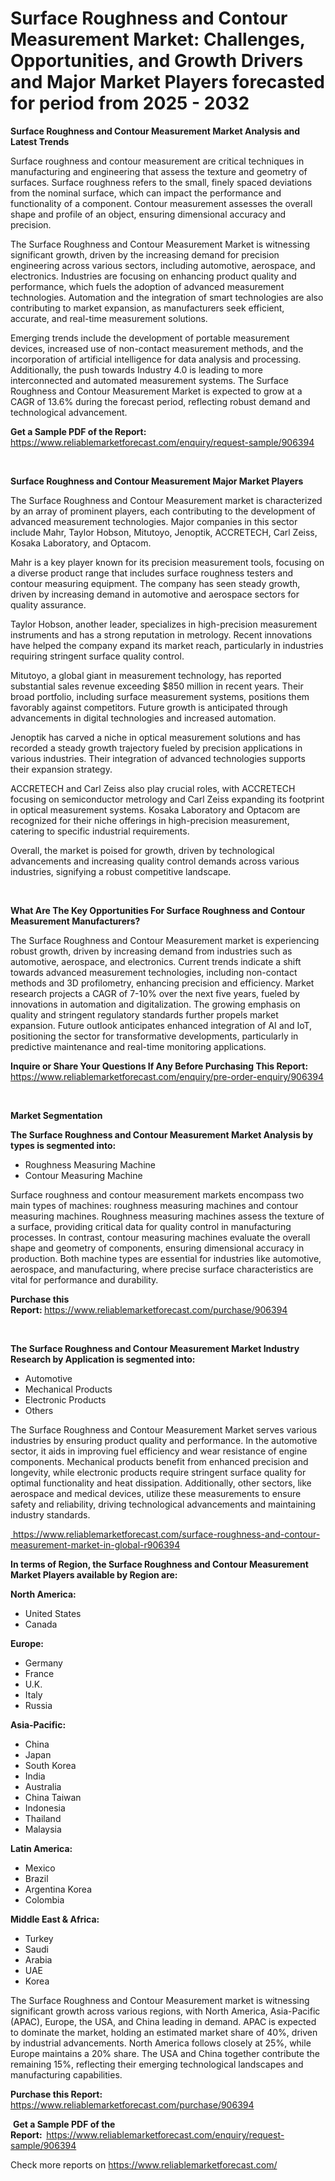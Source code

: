 <p><h1>Surface Roughness and Contour Measurement Market: Challenges, Opportunities, and Growth Drivers and Major Market Players forecasted for period from 2025 - 2032</h1></p><p><strong>Surface Roughness and Contour Measurement Market Analysis and Latest Trends</strong></p>
<p><p>Surface roughness and contour measurement are critical techniques in manufacturing and engineering that assess the texture and geometry of surfaces. Surface roughness refers to the small, finely spaced deviations from the nominal surface, which can impact the performance and functionality of a component. Contour measurement assesses the overall shape and profile of an object, ensuring dimensional accuracy and precision.</p><p>The Surface Roughness and Contour Measurement Market is witnessing significant growth, driven by the increasing demand for precision engineering across various sectors, including automotive, aerospace, and electronics. Industries are focusing on enhancing product quality and performance, which fuels the adoption of advanced measurement technologies. Automation and the integration of smart technologies are also contributing to market expansion, as manufacturers seek efficient, accurate, and real-time measurement solutions.</p><p>Emerging trends include the development of portable measurement devices, increased use of non-contact measurement methods, and the incorporation of artificial intelligence for data analysis and processing. Additionally, the push towards Industry 4.0 is leading to more interconnected and automated measurement systems. The Surface Roughness and Contour Measurement Market is expected to grow at a CAGR of 13.6% during the forecast period, reflecting robust demand and technological advancement.</p></p>
<p><strong>Get a Sample PDF of the Report:&nbsp;</strong> <a href="https://www.reliablemarketforecast.com/enquiry/request-sample/906394?utm_campaign=2949&utm_medium=2&utm_source=Github&utm_content=ia&utm_term=21032025&utm_id=surface-roughness-and-contour-measurement">https://www.reliablemarketforecast.com/enquiry/request-sample/906394</a></p>
<p>&nbsp;</p>
<p><strong>Surface Roughness and Contour Measurement Major Market Players</strong></p>
<p><p>The Surface Roughness and Contour Measurement market is characterized by an array of prominent players, each contributing to the development of advanced measurement technologies. Major companies in this sector include Mahr, Taylor Hobson, Mitutoyo, Jenoptik, ACCRETECH, Carl Zeiss, Kosaka Laboratory, and Optacom.</p><p>Mahr is a key player known for its precision measurement tools, focusing on a diverse product range that includes surface roughness testers and contour measuring equipment. The company has seen steady growth, driven by increasing demand in automotive and aerospace sectors for quality assurance.</p><p>Taylor Hobson, another leader, specializes in high-precision measurement instruments and has a strong reputation in metrology. Recent innovations have helped the company expand its market reach, particularly in industries requiring stringent surface quality control.</p><p>Mitutoyo, a global giant in measurement technology, has reported substantial sales revenue exceeding $850 million in recent years. Their broad portfolio, including surface measurement systems, positions them favorably against competitors. Future growth is anticipated through advancements in digital technologies and increased automation.</p><p>Jenoptik has carved a niche in optical measurement solutions and has recorded a steady growth trajectory fueled by precision applications in various industries. Their integration of advanced technologies supports their expansion strategy.</p><p>ACCRETECH and Carl Zeiss also play crucial roles, with ACCRETECH focusing on semiconductor metrology and Carl Zeiss expanding its footprint in optical measurement systems. Kosaka Laboratory and Optacom are recognized for their niche offerings in high-precision measurement, catering to specific industrial requirements.</p><p>Overall, the market is poised for growth, driven by technological advancements and increasing quality control demands across various industries, signifying a robust competitive landscape.</p></p>
<p>&nbsp;</p>
<p><strong>What Are The Key Opportunities For Surface Roughness and Contour Measurement Manufacturers?</strong></p>
<p><p>The Surface Roughness and Contour Measurement market is experiencing robust growth, driven by increasing demand from industries such as automotive, aerospace, and electronics. Current trends indicate a shift towards advanced measurement technologies, including non-contact methods and 3D profilometry, enhancing precision and efficiency. Market research projects a CAGR of 7-10% over the next five years, fueled by innovations in automation and digitalization. The growing emphasis on quality and stringent regulatory standards further propels market expansion. Future outlook anticipates enhanced integration of AI and IoT, positioning the sector for transformative developments, particularly in predictive maintenance and real-time monitoring applications.</p></p>
<p><strong>Inquire or Share Your Questions If Any Before Purchasing This Report:</strong> <a href="https://www.reliablemarketforecast.com/enquiry/pre-order-enquiry/906394?utm_campaign=2949&utm_medium=2&utm_source=Github&utm_content=ia&utm_term=21032025&utm_id=surface-roughness-and-contour-measurement">https://www.reliablemarketforecast.com/enquiry/pre-order-enquiry/906394</a></p>
<p>&nbsp;</p>
<p><strong>Market Segmentation</strong></p>
<p><strong>The Surface Roughness and Contour Measurement Market Analysis by types is segmented into:</strong></p>
<p><ul><li>Roughness Measuring Machine</li><li>Contour Measuring Machine</li></ul></p>
<p><p>Surface roughness and contour measurement markets encompass two main types of machines: roughness measuring machines and contour measuring machines. Roughness measuring machines assess the texture of a surface, providing critical data for quality control in manufacturing processes. In contrast, contour measuring machines evaluate the overall shape and geometry of components, ensuring dimensional accuracy in production. Both machine types are essential for industries like automotive, aerospace, and manufacturing, where precise surface characteristics are vital for performance and durability.</p></p>
<p><strong>Purchase this Report:&nbsp;</strong><a href="https://www.reliablemarketforecast.com/purchase/906394?utm_campaign=2949&utm_medium=2&utm_source=Github&utm_content=ia&utm_term=21032025&utm_id=surface-roughness-and-contour-measurement">https://www.reliablemarketforecast.com/purchase/906394</a></p>
<p>&nbsp;</p>
<p><strong>The Surface Roughness and Contour Measurement Market Industry Research by Application is segmented into:</strong></p>
<p><ul><li>Automotive</li><li>Mechanical Products</li><li>Electronic Products</li><li>Others</li></ul></p>
<p><p>The Surface Roughness and Contour Measurement Market serves various industries by ensuring product quality and performance. In the automotive sector, it aids in improving fuel efficiency and wear resistance of engine components. Mechanical products benefit from enhanced precision and longevity, while electronic products require stringent surface quality for optimal functionality and heat dissipation. Additionally, other sectors, like aerospace and medical devices, utilize these measurements to ensure safety and reliability, driving technological advancements and maintaining industry standards.</p></p>
<p><a href="https://www.reliablemarketforecast.com/surface-roughness-and-contour-measurement-market-in-global-r906394?utm_campaign=2949&utm_medium=2&utm_source=Github&utm_content=ia&utm_term=21032025&utm_id=surface-roughness-and-contour-measurement">&nbsp;https://www.reliablemarketforecast.com/surface-roughness-and-contour-measurement-market-in-global-r906394</a></p>
<p><strong>In terms of Region, the Surface Roughness and Contour Measurement Market Players available by Region are:</strong></p>
<p>
    <p> <strong> North America: </strong>
        <ul>
            <li>United States</li>
            <li>Canada</li>
        </ul>
        </p> 
    <p> <strong> Europe: </strong>
        <ul>
            <li>Germany</li>
            <li>France</li>
            <li>U.K.</li>
            <li>Italy</li>
            <li>Russia</li>
        </ul>
        </p> 
    <p> <strong> Asia-Pacific: </strong>
        <ul>
            <li>China</li>
            <li>Japan</li>
            <li>South Korea</li>
            <li>India</li>
            <li>Australia</li>
            <li>China Taiwan</li>
            <li>Indonesia</li>
            <li>Thailand</li>
            <li>Malaysia</li>
        </ul>
        </p> 
    <p> <strong> Latin America: </strong>
        <ul>
            <li>Mexico</li>
            <li>Brazil</li>
            <li>Argentina Korea</li>
            <li>Colombia</li>
        </ul>
        </p> 
    <p> <strong> Middle East & Africa: </strong>
        <ul>
            <li>Turkey</li>
            <li>Saudi</li>
            <li>Arabia</li>
            <li>UAE</li>
            <li>Korea</li>
        </ul>
    </p>
    </p>
<p><p>The Surface Roughness and Contour Measurement market is witnessing significant growth across various regions, with North America, Asia-Pacific (APAC), Europe, the USA, and China leading in demand. APAC is expected to dominate the market, holding an estimated market share of 40%, driven by industrial advancements. North America follows closely at 25%, while Europe maintains a 20% share. The USA and China together contribute the remaining 15%, reflecting their emerging technological landscapes and manufacturing capabilities.</p></p>
<p><strong>Purchase this Report: </strong><a href="https://www.reliablemarketforecast.com/purchase/906394?utm_campaign=2949&utm_medium=2&utm_source=Github&utm_content=ia&utm_term=21032025&utm_id=surface-roughness-and-contour-measurement">https://www.reliablemarketforecast.com/purchase/906394</a></p>
<p>&nbsp;<strong>Get a Sample PDF of the Report:&nbsp;&nbsp;</strong><a href="https://www.reliablemarketforecast.com/enquiry/request-sample/906394?utm_campaign=2949&utm_medium=2&utm_source=Github&utm_content=ia&utm_term=21032025&utm_id=surface-roughness-and-contour-measurement">https://www.reliablemarketforecast.com/enquiry/request-sample/906394</a></p>
<p><strong></strong></p>
<p>Check more reports on <a href="https://www.reliablemarketforecast.com/?utm_campaign=2949&utm_medium=2&utm_source=Github&utm_content=ia&utm_term=21032025&utm_id=surface-roughness-and-contour-measurement">https://www.reliablemarketforecast.com/</a></p>